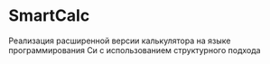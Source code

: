 # SmartCalc
Реализация расширенной версии калькулятора на языке программирования Си с использованием структурного подхода

